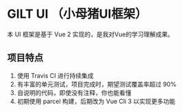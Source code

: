 # GILT UI （小母猪UI框架）

本 UI 框架是基于 Vue 2 实现的，是我对Vue的学习理解成果。

## 项目特点

1. 使用 Travis CI 进行持续集成
2. 有丰富的单元测试，项目完成时，期望测试覆盖率超过 90%
3. 自说明的代码，即使没有注释，你也能看懂
4. 初期使用 parcel 构建，后期改为 Vue Cli 3 以实现更多功能